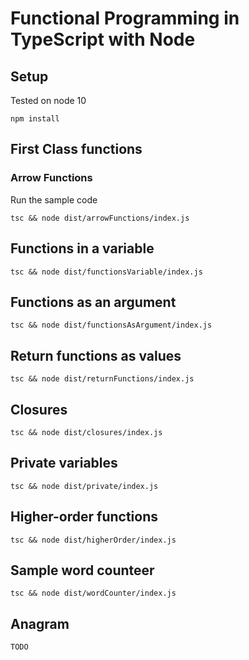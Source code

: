 # Functional Programming in TypeScript with Node

## Setup

Tested on node 10

    npm install

## First Class functions

### Arrow Functions

Run the sample code

    tsc && node dist/arrowFunctions/index.js

## Functions in a variable

    tsc && node dist/functionsVariable/index.js

## Functions as an argument

    tsc && node dist/functionsAsArgument/index.js

## Return functions as values

    tsc && node dist/returnFunctions/index.js

## Closures

    tsc && node dist/closures/index.js

## Private variables

    tsc && node dist/private/index.js

## Higher-order functions

    tsc && node dist/higherOrder/index.js

## Sample word counteer

    tsc && node dist/wordCounter/index.js

## Anagram
    TODO
